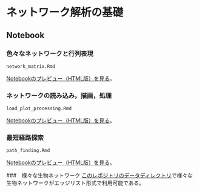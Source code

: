# ネットワーク解析の基礎

## Notebook
### 色々なネットワークと行列表現
```
network_matrix.Rmd
```
[Notebookのプレビュー（HTML版）を見る](https://kztakemoto.github.io/network-analysis-in-biology/introduction/network_matrix.nb.html)。


### ネットワークの読み込み，描画，処理
```
load_plot_processing.Rmd
```
[Notebookのプレビュー（HTML版）を見る](https://kztakemoto.github.io/network-analysis-in-biology/introduction/load_plot_processing.nb.html)。

### 最短経路探索
```
path_finding.Rmd
```
[Notebookのプレビュー（HTML版）を見る](https://kztakemoto.github.io/network-analysis-in-biology/introduction/path_finding.nb.html)。

###　様々な生物ネットワーク
[このレポジトリのデータディレクトリ](../data)で様々な生物ネットワークがエッジリスト形式で利用可能である。